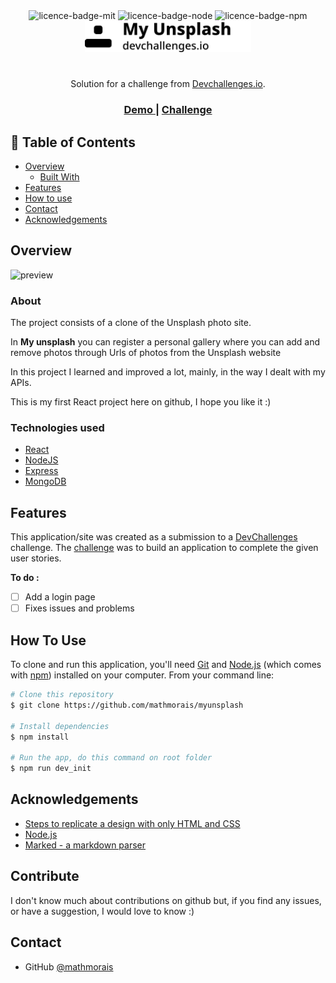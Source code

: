 <div align="center">
<img alt="licence-badge-mit" src="https://img.shields.io/static/v1?label=licence&message=MIT&color=blue">
<img alt="licence-badge-node" src="https://img.shields.io/static/v1?label=node&message=v14.15.3&color=green">
<img alt="licence-badge-npm" src="https://img.shields.io/static/v1?label=npm&message=v6.14.9&color=green">
</div>

<div align="center">
<img height=50 src="./images/my_unsplash_logo.svg">
</div>

#

<div align="center">
   Solution for a challenge from  <a href="http://devchallenges.io" target="_blank">Devchallenges.io</a>.
</div>

<div align="center">
  <h3>
    <a href="https://{your-demo-link.your-domain}">
      Demo
    </a>
    <span> | </span>
    <a href="https://devchallenges.io/challenges/rYyhwJAxMfES5jNQ9YsP">
      Challenge
    </a>
  </h3>
</div>

## 📝 Table of Contents

- [Overview](#overview)
  - [Built With](#built-with)
- [Features](#features)
- [How to use](#how-to-use)
- [Contact](#contact)
- [Acknowledgements](#acknowledgements)

## Overview

![preview](./images/preview.gif)

### About

The project consists of a clone of the Unsplash photo site.

In **My unsplash** you can register a personal gallery where you can add and remove photos through Urls of photos from the Unsplash website

In this project I learned and improved a lot, mainly, in the way I dealt with my APIs.

This is my first React project here on github, I hope you like it :)

### Technologies used

- [React](https://reactjs.org/)
- [NodeJS](https://nodejs.org/en/)
- [Express](https://expressjs.com/)
- [MongoDB](https://www.mongodb.com/)

## Features

This application/site was created as a submission to a [DevChallenges](https://devchallenges.io/challenges) challenge. The [challenge](https://devchallenges.io/challenges/rYyhwJAxMfES5jNQ9YsP) was to build an application to complete the given user stories.

**To do :**

- [ ] Add a login page
- [ ] Fixes issues and problems

## How To Use

To clone and run this application, you'll need [Git](https://git-scm.com) and [Node.js](https://nodejs.org/en/download/) (which comes with [npm](http://npmjs.com)) installed on your computer. From your command line:

```bash
# Clone this repository
$ git clone https://github.com/mathmorais/myunsplash

# Install dependencies
$ npm install

# Run the app, do this command on root folder
$ npm run dev_init
```

## Acknowledgements

- [Steps to replicate a design with only HTML and CSS](https://devchallenges-blogs.web.app/how-to-replicate-design/)
- [Node.js](https://nodejs.org/)
- [Marked - a markdown parser](https://github.com/chjj/marked)

## Contribute

I don't know much about contributions on github but, if you find any issues, or have a suggestion, I would love to know :)

## Contact

- GitHub [@mathmorais](https://{github.com/mathmorais})
